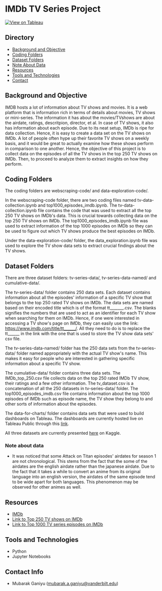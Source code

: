 # IMDb TV Series Project
[![View on Tableau](https://img.shields.io/badge/Tableau-E97627?style=for-the-badge&logo=Tableau&logoColor=white)](https://public.tableau.com/app/profile/mubarak.ganiyu/viz/IMDbTVShowAnalysis/Top10TVshowsonIMDb-Ratings)

## Directory
- [Background and Objective](#background-and-objective)
- [Coding Folders](#coding-folders)
- [Dataset Folders](#dataset-folders)
- [Note About Data](#note-about-data)
- [Resources](#resources)
- [Tools and Technologies](#tools-and-technologies)
- [Contact](#contact-info)

## Background and Objective

IMDB hosts a lot of information about TV shows and movies. It is a web platform that is information rich in terms of details about movies, TV shows or mini-series. The information it has about the movies/TVshows are about the airdate, ratings, descritpion, director, et al. In case of TV shows, it also has information about each episode. Due to its neat setup, IMDb is ripe for data collection. Hence, it is easy to create a data set on the TV shows on IMDb. A lot of people often hype up their favorite TV shows on a weekly basis, and it would be great to actually examine how these shows perform in comparison to one another. Hence, the objective of this project is to collect data on the episodes of all the TV shows in the top 250 TV shows on IMDb. Then, to proceed to analyze them to extract insights on how they perform.

## Coding Folders

The coding folders are webscraping-code/ and data-exploration-code/. 

In the webscraping-code folder, there are two coding files named tv-data-collection.ipynb and top1000_episodes_imdb.ipynb. The tv-data-collection.ipynb file contains the code that was used to extract all the top 250 TV shows on IMDb's data. This is crucial towards collecting data on the top 250 TV shows on IMDb. The top1000_episodes_imdb.ipynb file was used to extract information of the top 1000 episodes on IMDb so they can be used to figure out which TV shows produce the best episodes on IMDb. 

Under the data-exploration-code/ folder, the data_exploration.ipynb file was used to explore the TV show data sets to extract crucial findings about the TV shows.

## Dataset Folders

There are three dataset folders: tv-series-data/, tv-series-data-named/ and cumulative-data/. 

The tv-series-data/ folder contains 250 data sets. Each dataset contains information about all the episodes' information of a specific TV show that belongs to the top 250 rated TV shows on IMDb. The data sets are named based on their encoded title which is of the format tt_______.csv. The blanks signifies the numbers that are used to act as an identifier for each TV show when searching for them on IMDb. Hence, if one were interested in accessing a TV show's page on IMDb, they can easily use the link: https://www.imdb.com/title/tt______/. All they need to do is to replace the tt______ in the link with the one that is used to store the TV show data sets' csv file.

The tv-series-data-named/ folder has the 250 data sets from the tv-series-data/ folder named appropriately with the actual TV show's name. This makes it easy for people who are interested in gathering specific information about a specific TV show.

The cumulative-data/ folder contains three data sets. The IMDb_top_250.csv file collects data on the top 250 rated IMDb TV show, their ratings and a few other information. The tv_dataset.csv is a concatenation of all the 250 datasets in tv-series-data/ folder. The top1000_episodes_imdb.csv file contains information about the top 1000 episodes of IMDb such as episode name, the TV show they belong to and other sorts of information about the episodes.

The data-for-charts/ folder contains data sets that were used to build dashboards on Tableau. The dashboards are currently hosted live on Tableau Public through this [link](https://public.tableau.com/views/IMDbTVShowAnalysis/Top10TVshowsonIMDb-Ratings?:language=en-US&:display_count=n&:origin=viz_share_link).

All three datasets are currently presented [here](https://www.kaggle.com/muby98/imdb-tv-show-data-sets-top-250-tv-shows-on-imdb) on Kaggle.

### Note about data

- It was noticed that some Attack on Titan episodes' airdates for season 1 are not chronological. This stems from the fact that the some of the airdates are the english airdate rather than the japanese airdate. Due to the fact that it takes a while to convert an anime from its original language into an english version, the airdates of the same episode tend to be wide apart for both languages. This phenomenon may be observed for other animes as well.

## Resources
- [IMDb](https://www.imdb.com/)
- [Link to Top 250 TV shows on IMDb](https://www.imdb.com/chart/toptv/)
- [Link to Top 1000 TV series episodes on IMDb](https://www.imdb.com/search/title/?num_votes=1000,&sort=user_rating,desc&title_type=tv_episode)

## Tools and Technologies
- Python
- Jupyter Notebooks

## Contact Info
- Mubarak Ganiyu (mubarak.a.ganiyu@vanderbilt.edu)
